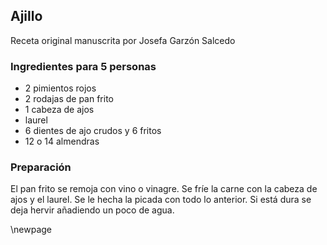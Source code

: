 ## Ajillo

Receta original manuscrita por Josefa Garzón Salcedo

### Ingredientes para 5 personas

- 2 pimientos rojos
- 2 rodajas de pan frito
- 1 cabeza de ajos
- laurel
- 6 dientes de ajo crudos y 6 fritos
- 12 o 14 almendras

### Preparación

El pan frito se remoja con vino o vinagre.
Se fríe la carne con la cabeza de ajos y el laurel.
Se le hecha la picada con todo lo anterior.
Si está dura se deja hervir añadiendo un poco de agua.

\newpage
